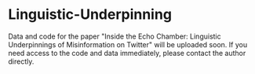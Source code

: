 # Linguistic-Underpinning
Data and code for the paper "Inside the Echo Chamber: Linguistic Underpinnings of Misinformation on Twitter" will be uploaded soon. If you need access to the code and data immediately, please contact the author directly.

